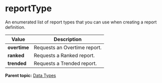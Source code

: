 # reportType

An enumerated list of report types that you can use when creating a report definition.

|Value|Description|
|-----|-----------|
|**overtime** |Requests an Overtime report.|
|**ranked** |Requests a Ranked report.|
|**trended** |Requests a Trended report.|

**Parent topic:** [Data Types](../data_types/c_data_types.md)

